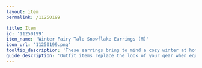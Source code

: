 ```yaml
---
layout: item
permalink: /11250199

title: Item
id: '11250199'
item_name: 'Winter Fairy Tale Snowflake Earrings (M)'
icon_url: '11250199.png'
tooltip_description: 'These earrings bring to mind a cozy winter at home.'
guide_description: 'Outfit items replace the look of your gear when equipped.'
---
```

